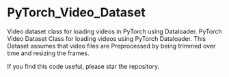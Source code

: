 # PyTorch_Video_Dataset
Video dataset class for loading videos in PyTorch using Dataloader. 
PyTorch Video Dataset Class for loading videos using PyTorch Dataloader. This Dataset assumes that video files are Preprocessed by being trimmed over time and resizing the frames.


If you find this code useful, please star the repository.
